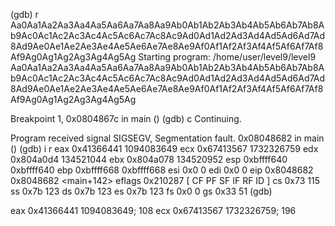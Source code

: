 (gdb) r Aa0Aa1Aa2Aa3Aa4Aa5Aa6Aa7Aa8Aa9Ab0Ab1Ab2Ab3Ab4Ab5Ab6Ab7Ab8Ab9Ac0Ac1Ac2Ac3Ac4Ac5Ac6Ac7Ac8Ac9Ad0Ad1Ad2Ad3Ad4Ad5Ad6Ad7Ad8Ad9Ae0Ae1Ae2Ae3Ae4Ae5Ae6Ae7Ae8Ae9Af0Af1Af2Af3Af4Af5Af6Af7Af8Af9Ag0Ag1Ag2Ag3Ag4Ag5Ag
Starting program: /home/user/level9/level9 Aa0Aa1Aa2Aa3Aa4Aa5Aa6Aa7Aa8Aa9Ab0Ab1Ab2Ab3Ab4Ab5Ab6Ab7Ab8Ab9Ac0Ac1Ac2Ac3Ac4Ac5Ac6Ac7Ac8Ac9Ad0Ad1Ad2Ad3Ad4Ad5Ad6Ad7Ad8Ad9Ae0Ae1Ae2Ae3Ae4Ae5Ae6Ae7Ae8Ae9Af0Af1Af2Af3Af4Af5Af6Af7Af8Af9Ag0Ag1Ag2Ag3Ag4Ag5Ag

Breakpoint 1, 0x0804867c in main ()
(gdb) c
Continuing.

Program received signal SIGSEGV, Segmentation fault.
0x08048682 in main ()
(gdb) i r
eax            0x41366441       1094083649
ecx            0x67413567       1732326759
edx            0x804a0d4        134521044
ebx            0x804a078        134520952
esp            0xbffff640       0xbffff640
ebp            0xbffff668       0xbffff668
esi            0x0      0
edi            0x0      0
eip            0x8048682        0x8048682 <main+142>
eflags         0x210287 [ CF PF SF IF RF ID ]
cs             0x73     115
ss             0x7b     123
ds             0x7b     123
es             0x7b     123
fs             0x0      0
gs             0x33     51
(gdb) 

eax            0x41366441       1094083649; 108
ecx            0x67413567       1732326759; 196